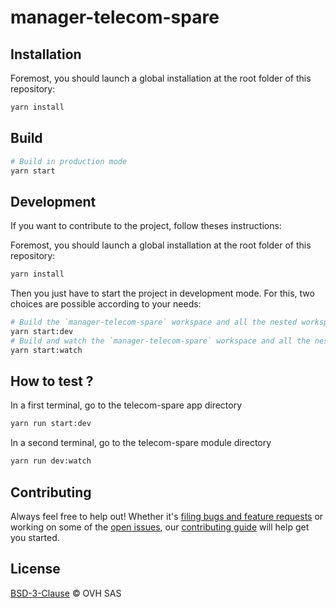 # manager-telecom-spare

## Installation

Foremost, you should launch a global installation at the root folder of this repository:

```sh
yarn install
```

## Build

```sh
# Build in production mode
yarn start
```

## Development

If you want to contribute to the project, follow theses instructions:

Foremost, you should launch a global installation at the root folder of this repository:

```sh
yarn install
```

Then you just have to start the project in development mode. For this, two choices are possible according to your needs:

```sh
# Build the `manager-telecom-spare` workspace and all the nested workspaces in development mode and watch only `manager-telecom-spare` workspace
yarn start:dev
# Build and watch the `manager-telecom-spare` workspace and all the nested workspaces in development mode
yarn start:watch
```

## How to test ?

In a first terminal, go to the telecom-spare app directory
```sh
yarn run start:dev
```

In a second terminal, go to the telecom-spare module directory
```sh
yarn run dev:watch
```

## Contributing

Always feel free to help out! Whether it's [filing bugs and feature requests](https://github.com/ovh-ux/manager/issues/new) or working on some of the [open issues](https://github.com/ovh-ux/manager/issues), our [contributing guide](CONTRIBUTING.md) will help get you started.

## License

[BSD-3-Clause](LICENSE) © OVH SAS
